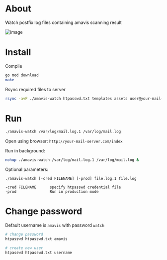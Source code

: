 # About

Watch postfix log files containing amavis scanning result

![image](https://user-images.githubusercontent.com/665559/132325746-c8b20ace-2f2d-4843-bf4a-074e34f0292d.png)


# Install

Compile 

```bash
go mod download
make
```

Rsync required files to server

```bash
rsync -avP ./amavis-watch htpasswd.txt templates assets user@your-mail-server.com:
```

# Run

```bash
./amavis-watch /var/log/mail.log.1 /var/log/mail.log
```

Open using browser: `http://your-mail-server.com/index`

Run in background:

```bash
nohup ./amavis-watch /var/log/mail.log.1 /var/log/mail.log &
```

Optional parameters:

```
./amavis-watch [-cred FILENAME] [-prod] file.log.1 file.log

-cred FILENAME      specify htpasswd credential file
-prod               Run in production mode
```

# Change password

Default username is `amavis` with password `watch`

```bash
# change password
htpasswd htpasswd.txt amavis

# create new user
htpasswd htpasswd.txt username
```
